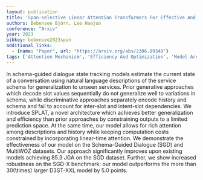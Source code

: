 ```yaml
---
layout: publication
title: 'Span-selective Linear Attention Transformers For Effective And Robust Schema-guided Dialogue State Tracking'
authors: Bebensee Björn, Lee Haejun
conference: "Arxiv"
year: 2023
bibkey: bebensee2023span
additional_links:
  - {name: "Paper", url: "https://arxiv.org/abs/2306.09340"}
tags: ['Attention Mechanism', 'Efficiency And Optimization', 'Model Architecture', 'Pretraining Methods', 'Security', 'Training Techniques', 'Transformer']
---
```

In schema-guided dialogue state tracking models estimate the current state of a conversation using natural language descriptions of the service schema for generalization to unseen services. Prior generative approaches which decode slot values sequentially do not generalize well to variations in schema, while discriminative approaches separately encode history and schema and fail to account for inter-slot and intent-slot dependencies. We introduce SPLAT, a novel architecture which achieves better generalization and efficiency than prior approaches by constraining outputs to a limited prediction space. At the same time, our model allows for rich attention among descriptions and history while keeping computation costs constrained by incorporating linear-time attention. We demonstrate the effectiveness of our model on the Schema-Guided Dialogue (SGD) and MultiWOZ datasets. Our approach significantly improves upon existing models achieving 85.3 JGA on the SGD dataset. Further, we show increased robustness on the SGD-X benchmark: our model outperforms the more than 30\(\times\) larger D3ST-XXL model by 5.0 points.
